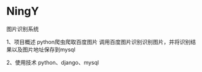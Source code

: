 # NingY
图片识别系统

1、项目概述
python爬虫爬取百度图片
调用百度图片识别识别图片，并将识别结果以及图片地址保存到mysql

2、使用技术
python、django、mysql
